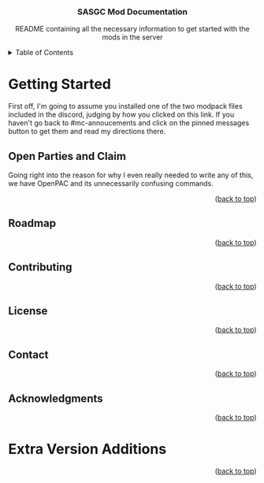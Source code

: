 <a name="readme-top"></a>

<h3 align="center">SASGC Mod Documentation</h3>

  <p align="center">
    README containing all the necessary information to get started with the mods in the server
    <br />
  
  </p>
</div>



<!-- TABLE OF CONTENTS -->
<details>
  <summary>Table of Contents</summary>
  <ol>
    <li>
      <a href="#getting-started">Getting Started</a>
        <ul> 
          <li><a href="Getting Started">Usage</a></li>
          <li><a href="#roadmap">Roadmap</a></li>
          <li><a href="#contributing">Contributing</a></li>
          <li><a href="#license">License</a></li>
          <li><a href="#contact">Contact</a></li>
          <li><a href="#acknowledgments">Acknowledgments</a></li>
        </ul>
    </li> 
  <li><a href="Extra Version Additions">Extra Version Additions</a></li>
  </ol>
</details>



# Getting Started

First off, I'm going to assume you installed one of the two modpack files included in the discord, judging by how you clicked on this link. If you haven't go back to #mc-annoucements and click on the pinned messages button to get them and read my directions there.


## Open Parties and Claim

Going right into the reason for why I even really needed to write any of this, we have OpenPAC and its unnecessarily confusing commands. 


<p align="right">(<a href="#readme-top">back to top</a>)</p>


## Roadmap


<p align="right">(<a href="#readme-top">back to top</a>)</p>


## Contributing


<p align="right">(<a href="#readme-top">back to top</a>)</p>


## License


<p align="right">(<a href="#readme-top">back to top</a>)</p>


## Contact


<p align="right">(<a href="#readme-top">back to top</a>)</p>


## Acknowledgments


<p align="right">(<a href="#readme-top">back to top</a>)</p>

# Extra Version Additions


<p align="right">(<a href="#readme-top">back to top</a>)</p>




